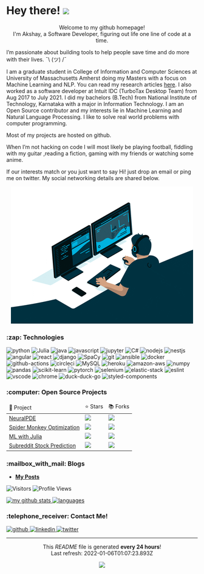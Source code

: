 <h1>Hey there! <img src="https://emojis.slackmojis.com/emojis/images/1531849430/4246/blob-sunglasses.gif?1531849430" width="30"/></h1>

<p align="center">Welcome to my github homepage! </br> I'm Akshay, a Software Developer, figuring out life one line of code at a time.</p>

 

I’m passionate about building tools to help people save time and do more with their lives. ¯\ (ツ) /¯


I am a graduate student in College of Information and Computer Sciences at University of Massachusetts Amherst doing my Masters with a focus on Machine Learning and NLP. You can read my research articles  [here](https://scholar.google.com/citations?hl=en&user=dO6oyWQAAAAJ). I also worked as a software developer at Intuit IDC (TurboTax Desktop Team) from Aug 2017 to July 2021. I did my bachelors (B.Tech) from National Institute of Technology, Karnataka with a major in Information Technology. I am an Open Source contributor and my interests lie in Machine Learning and Natural Language Processing. I like to solve real world problems with computer programming.

Most of my projects are hosted on github.

When I’m not hacking on code I will most likely be playing football, fiddling with my guitar ,reading a fiction, gaming with my friends or watching some anime.

If our interests match or you just want to say Hi! just drop an email or ping me on twitter. My social networking details are shared below.
</p>

<div align="center">
    <img src="assets/code.gif" alt="busy" />
</div>

<!-- TECHNOLOGIES -->
<h3>:zap: Technologies</h3>

<p>
<img alt="python" src="https://img.shields.io/badge/Python-black?logo=python&amp;style=plastic" /> <img alt="Julia" src="https://img.shields.io/badge/Julia-black?logo=julia&amp;style=plastic" /> <img alt="java" src="https://img.shields.io/badge/Java-black?logo=java&amp;style=plastic" /> <img alt="javascript" src="https://img.shields.io/badge/Javascript-black?logo=javascript&amp;style=plastic" /> <img alt="jupyter" src="https://img.shields.io/badge/Jupyter-black?logo=jupyter&amp;style=plastic" /> <img alt="C#" src="https://img.shields.io/badge/CSharp-black?logo=csharp&amp;style=plastic" /> <img alt="nodejs" src="https://img.shields.io/badge/Node.js-black?logo=node.js&amp;style=plastic" /> <img alt="nestjs" src="https://img.shields.io/badge/Nestjs-black?logo=nestjs&amp;style=plastic" /> <img alt="angular" src="https://img.shields.io/badge/Angular-black?logo=angular&amp;style=plastic" /> <img alt="react" src="https://img.shields.io/badge/React-black?logo=react&amp;style=plastic" /> <img alt="django" src="https://img.shields.io/badge/Django-black?logo=django&amp;style=plastic" /> <img alt="SpaCy" src="https://img.shields.io/badge/SpaCy-black?logo=spacy&amp;style=plastic" /> <img alt="git" src="https://img.shields.io/badge/Git-black?logo=git&amp;style=plastic" /> <img alt="ansible" src="https://img.shields.io/badge/Ansible-black?logo=ansible&amp;style=plastic" /> <img alt="docker" src="https://img.shields.io/badge/Docker-black?logo=docker&amp;style=plastic" />  <img alt="github-actions" src="https://img.shields.io/badge/Github%20Actions-black?logo=github-actions&amp;style=plastic" /> <img alt="circleci" src="https://img.shields.io/badge/CircleCI-black?logo=circleci&amp;style=plastic" /> <img alt="MySQL" src="https://img.shields.io/badge/MySQL-black?logo=mysql&amp;style=plastic&amp;style=plastic" /> <img alt="heroku" src="https://img.shields.io/badge/Heroku-black?logo=heroku&amp;style=plastic" /> <img alt="amazon-aws" src="https://img.shields.io/badge/AWS-black?logo=amazon-aws&amp;style=plastic" /> <img alt="numpy" src="https://img.shields.io/badge/NumPy-black?logo=numpy&amp;style=plastic" /> <img alt="pandas" src="https://img.shields.io/badge/Pandas-black?logo=pandas&amp;style=plastic" /> <img alt="scikit-learn" src="https://img.shields.io/badge/Scikit%20Learn-black?logo=scikit-learn&amp;style=plastic" /> <img alt="pytorch" src="https://img.shields.io/badge/Pytorch-black?logo=pytorch&amp;style=plastic" /> <img alt="selenium" src="https://img.shields.io/badge/Selenium-black?logo=selenium&amp;style=plastic" /> <img alt="elastic-stack" src="https://img.shields.io/badge/Elastic%20Stack-black?logo=elastic-stack&amp;style=plastic" /> <img alt="eslint" src="https://img.shields.io/badge/ESLint-black?logo=eslint&amp;style=plastic" /> <img alt="vscode" src="https://img.shields.io/badge/VSCode-black?logo=visual-studio-code&amp;style=plastic" /> <img alt="chrome" src="https://img.shields.io/badge/Google%20Chrome-black?logo=google-chrome&amp;style=plastic" /> <img alt="duck-duck-go" src="https://img.shields.io/badge/DuckDuckGo-black?logo=duckduckgo&amp;style=plastic" /> <img alt="styled-components" src="https://img.shields.io/badge/Styled%20components-black?logo=styled-components&amp;style=plastic" /> 
</p>

<!-- PROJECTS -->
<h3>:computer: Open Source Projects</h3>

<table>
    <thead>
        <td>🎁 Project </td>
        <td> ⭐ Stars </td>
        <td> 📚 Forks </td>
    </thead>
    <tr>
        <td><a href="https://github.com/SciML/NeuralPDE.jl">NeuralPDE</a></td>
        <td><img src="https://img.shields.io/github/stars/SciML/NeuralPDE.jl?style=plastic&amp;labelColor=343b41" /></td>
        <td><img src="https://img.shields.io/github/forks/SciML/NeuralPDE.jl?style=plastic&amp;labelColor=343b41" /></td>
    </tr><tr>
        <td><a href="https://github.com/akaysh/SpiderMonkey.jl">Spider Monkey Optimization</a></td>
        <td><img src="https://img.shields.io/github/stars/akaysh/SpiderMonkey.jl?style=plastic&amp;labelColor=343b41" /></td>
        <td><img src="https://img.shields.io/github/forks/akaysh/SpiderMonkey.jl?style=plastic&amp;labelColor=343b41" /></td>
    </tr><tr>
        <td><a href="https://github.com/akaysh/MLWithJulia">ML with Julia</a></td>
        <td><img src="https://img.shields.io/github/stars/akaysh/MLWithJulia?style=plastic&amp;labelColor=343b41" /></td>
        <td><img src="https://img.shields.io/github/forks/akaysh/MLWithJulia?style=plastic&amp;labelColor=343b41" /></td>
    </tr><tr>
        <td><a href="https://github.com/mfclinton/Subreddit-Stock-Prediction">Subreddit Stock Prediction</a></td>
        <td><img src="https://img.shields.io/github/stars/mfclinton/Subreddit-Stock-Prediction?style=plastic&amp;labelColor=343b41" /></td>
        <td><img src="https://img.shields.io/github/forks/mfclinton/Subreddit-Stock-Prediction?style=plastic&amp;labelColor=343b41" /></td>
    </tr>
</table>

<!-- POSTS -->
<h3>:mailbox_with_mail: Blogs</h3>

<ul>
    <li>
        <a href="https://akaysh.github.io/"><b>My Posts</b></a>
    </li>
</ul>

<!--START_SECTION:waka-->
<!--END_SECTION:waka-->
<p>
<img alt="Visitors" src="https://visitor-badge.laobi.icu/badge?page_id=akaysh&color=blue"/>
<img alt="Profile Views" src="https://komarev.com/ghpvc/?username=akaysh"/>
</p>

<a align="center" href="https://akaysh.netlify.app/">
    <img src="https://github-readme-stats.vercel.app/api?username=akaysh&show_icons=true&theme=gruvbox" alt="my github stats" width="420"/>&nbsp;<img src="https://github-readme-stats.vercel.app/api/top-langs/?username=akaysh&layout=compact&theme=gruvbox" alt="languages" height="165">
</a>

<!-- SOCIAL -->
<h3>:telephone_receiver: Contact Me!</h3>

<p>
    <a href="https://github.com/akaysh" target="_blank">
        <img alt="github" src="https://img.shields.io/github/followers/akaysh?label=GitHub&amp;style=social" />
    </a><a href="https://linkedin.com/in/akshay-sharma-1995" target="_blank">
        <img alt="linkedin" src="https://img.shields.io/badge/Linkedin-grey?logo=linkedin&amp;style=social" />
    </a><a href="https://twitter.com/akay_sh" target="_blank">
        <img alt="twitter" src="https://img.shields.io/twitter/follow/akay_sh?label=Twitter&amp;style=social" />
    </a>
</p>

<hr />

<!-- FOOTER -->
<p align="center">
    This <i>README</i> file is generated <b>every 24 hours</b>!</br>
    Last refresh: 2022-01-06T01:07:23.893Z<br />
</p>
<p align="center">
    <img src="https://github.com/akaysh/akaysh/workflows/Update%20GitHub%20Profile%20README/badge.svg" /> 
</p>
